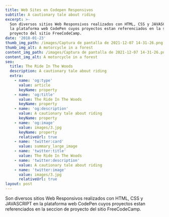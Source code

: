 ```yaml
---
title: Web Sites en Codepen Responsivos
subtitle: A cautionary tale about riding
excerpt: >-
  Son diversos sitios Web Responsivos realizados con HTML, CSS y JAVASCRIPT en
  la plataforma web CodePen cuyos proyectos estan referenciados en la seccion de
  proyecto del sitio FreeCodeCamp.
date: '2018-01-23'
thumb_img_path: /images/Captura de pantalla de 2021-12-07 14-31-26.png
thumb_img_alt: A motorcycle in a forest
content_img_path: /images/Captura de pantalla de 2021-12-07 14-31-26.png
content_img_alt: A motorcycle in a forest
seo:
  title: The Ride In The Woods
  description: A cautionary tale about riding
  extra:
    - name: 'og:type'
      value: article
      keyName: property
    - name: 'og:title'
      value: The Ride In The Woods
      keyName: property
    - name: 'og:description'
      value: A cautionary tale about riding
      keyName: property
    - name: 'og:image'
      value: images/3.jpg
      keyName: property
      relativeUrl: true
    - name: 'twitter:card'
      value: summary_large_image
    - name: 'twitter:title'
      value: The Ride In The Woods
    - name: 'twitter:description'
      value: A cautionary tale about riding
    - name: 'twitter:image'
      value: images/3.jpg
      relativeUrl: true
layout: post
---
```

Son diversos sitios Web Responsivos realizados con HTML, CSS y JAVASCRIPT en la plataforma web CodePen cuyos proyectos estan referenciados en la seccion de proyecto del sitio FreeCodeCamp.
